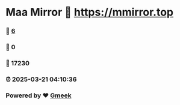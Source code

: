 # Maa Mirror :link: https://mmirror.top 
### :page_facing_up: [6](https://mmirror.top/tag.html) 
### :speech_balloon: 0 
### :hibiscus: 17230 
### :alarm_clock: 2025-03-21 04:10:36 
### Powered by :heart: [Gmeek](https://github.com/Meekdai/Gmeek)
